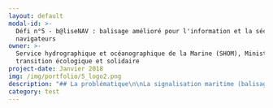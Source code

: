 ```yaml
---
layout: default
modal-id: >-
  Défi n°5 - b@liseNAV : balisage amélioré pour l'information et la sécurité des
  navigateurs
owner: >-
  Service hydrographique et océanographique de la Marine (SHOM), Ministère de la
  transition écologique et solidaire
project-date: Janvier 2018
img: /img/portfolio/5_logo2.png
description: "## La problématique\n\nLa signalisation maritime (balisage des\ncôtes) et les cartes marines sont essentielles pour permettre aux navigateurs\nde parer les dangers, de déterminer leur route et de se positionner. Les\nchangements, planifiés ou fortuits, sur la signalisation maritime sont gérés par\nles services des phares et balises qui diffusent les modifications destinées au\nShom. Toutefois, les délais\nd’actualisation des cartes sont conséquents, y compris pour les formes\nnumériques des cartes (ENC) dont les données sont parfois saisies à plusieurs\nreprises, et la restitution de l’information de balisage via la carte marine\n\\(symboles et légendes statiques) exige un certain temps de lecture et\nd’interprétation par l’usager.\n\n## Le défi : Croiser les données des acteurs de la sécurité maritime pour identifier les situations à risques et agir de manière préventive\n\nL’enjeu est de réduire les délais de\ndiffusion vers les usagers en supprimant la redondance de la saisie de\nl’information et en proposant une lecture plus dynamique et adaptée à la\ndiversité des situations de navigation que les usagers peuvent rencontrer. Le\nprojet étend le concept identifié dans le projet de la plateforme nationale de\nl’information nautique (projet PING) en visant à connecter en amont les\nservices producteurs de l’information. Les informations qualifiées de\nsignalisation maritime seront disponibles dans les protocoles ouverts et\nreconnus.\nTrois types d’innovation sont attendues pour ce projet : l’innovation sur les\nméthodes de transmission des informations diffusées et reçues en visant un\nobjectif de synchronisation, l’innovation dans la restitution à l’usager des\ninformations relatives aux ESM en interaction étroite avec la carte marine\n\\(carte marine augmentée) et l’innovation sur le contenu, la représentation, la symbologie,\nle format, etc. de la couche numérique des informations de signalisation\nmaritime à produire.\n\n## 2 entrepreneurs recherchés\n\n* EIG 1 :\_Web\n  services géographiques, interfaçage de systèmes, normalisation de données, modélisation des\n  données (UML). Missions : Interfaçage, workflow et synchronisation des informations de balisage de leur création à leur diffusion. Détail des tâches :\n  * analyser la chaîne de traitement des informations de balisage de la source\n    jusqu’aux produits d’information nautique pour dégager l’architecture des\n    solutions\n  * spécifier la structure des informations transmises numériquement depuis la DAM/SM4\n    vers les producteurs d’informations nautiques en considérant les travaux de l’AISM\n    sur ce sujet dans le contexte de la e-navigation, et définir les\n    méthodes/moyens de transmission de ces informations\n  * faire la démonstration d’une solution pour automatiser plus avant la production\n    d’une mise à jour des produits d’information nautique (ENC, avis urgents/avis\n    aux navigateurs) à partir d’une information formatée de changement d’un élément\n    du balisage, incluant la mise à jour de la base de données maritimes du Shom\n  * formuler les recommandations/spécifications pour un meilleur\n    interfaçage entre le système ALADIN (DAM) et les systèmes des producteurs\n    d’informations nautiques, en se plaçant dans l’hypothèse du futur système de\n    plateforme nationale de l’information nautique (PING)\n\n     \n* EIG\_ 2 :\_Géomatique, cartographie, web services géographiques, standards OGC, directive INSPIRE, ergonomie des applications. Missions : Restitution à l'usager des informations de balisage sous une forme innovante. Détail des tâches : \n  * définir le contenu, la représentation, la sémiologie graphique, le format, etc.\n    de la couche numérique des informations de signalisation maritime à produire\n  * développer une chaîne de diffusion d’une couche d’information vectorielle\n    relative à la signalisation maritime affichée sur le portail data.shom.fr et\n    téléchargeable dans les formats les plus appropriés pour des usages autres que\n    la navigation\n  * faire la démonstration de solutions pour de nouvelles formes de\n    restitution de l’information de balisage aux navigateurs (vers une réalité\n    augmentée comme par exemple la simulation de dispositifs de balisage en\n    configuration nocturne)\n\n## Votre mentor : Eric Le Guen\n\n![Photo d'Eric Le Guen, mentor](/img/portfolio/5_Photo_Mentor_Eric_Le_Guen_portrait.bmp)\n\nDepuis\n2015, Eric Le Guen est le référent de l’infrastructure de données géographiques\ndu Shom au sein du département de Géomatique qu’il dirige depuis 2017. Auparavant,\nil a passé de nombreuses années en tant qu’ingénieur au département de cartographie\noù il a occupé différents postes tant en conception, production et mise à jour\nde cartes marines – papier et électronique (ENC) – qu’en expertise sur les\nsystèmes de production.\n\n*Cap\nà l’Ouest, la mer est à l’honneur! Le Shom et son partenaire de la Direction\ndes affaires maritimes sont ravis d’intégrer cette seconde promotion des EIG.\nNous allons tous ensemble démontrer que nous pouvons accélérer l’information\ndes usagers de la mer en matière de signalisation maritime, puis mettre à\ndisposition ces données sur un portail et enfin proposer de nouveaux services\ninnovants pour améliorer la sécurité de la navigation.*\n\n*«\_La mutation numérique transforme la relation entre le Shom\net les usagers de ses produits et services, ainsi que ses processus internes.\nIl est ainsi possible de renforcer la fluidité des relations avec ses clients\net de leur proposer des améliorations substantielles du service rendu.\_» Extrait\ndu Contrat d’objectifs et de performance entre le Shom et\nl’Etat 2017-2020*\n\n**[Postuler au défi b@lisNAV ](https://framaforms.org/candidature-entrepreneurs-dinteret-general-promo-2-1501592391)**\n\nEn savoir plus sur le défi >> LIEN PRESENTATION."
category: test
---
```











